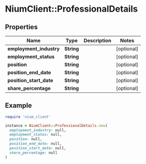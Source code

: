# NiumClient::ProfessionalDetails

## Properties

| Name | Type | Description | Notes |
| ---- | ---- | ----------- | ----- |
| **employment_industry** | **String** |  | [optional] |
| **employment_status** | **String** |  | [optional] |
| **position** | **String** |  | [optional] |
| **position_end_date** | **String** |  | [optional] |
| **position_start_date** | **String** |  | [optional] |
| **share_percentage** | **String** |  | [optional] |

## Example

```ruby
require 'nium_client'

instance = NiumClient::ProfessionalDetails.new(
  employment_industry: null,
  employment_status: null,
  position: null,
  position_end_date: null,
  position_start_date: null,
  share_percentage: null
)
```

